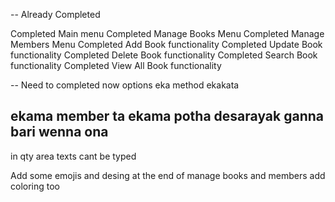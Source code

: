 -- Already Completed

Completed Main menu
Completed Manage Books Menu
Completed Manage Members Menu
Completed Add Book functionality
Completed Update Book functionality
Completed Delete Book functionality
Completed Search Book functionality
Completed View All Book functionality

-- Need to completed now
options eka method ekakata
## ekama member ta ekama potha desarayak ganna bari wenna ona

in qty area texts cant be typed

Add some emojis and desing at the end of manage books and members
add coloring too
